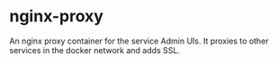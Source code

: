 # nginx-proxy

An nginx proxy container for the service Admin UIs. It proxies to other services in the docker network and adds SSL.
